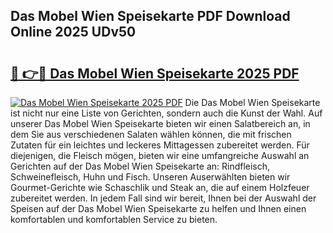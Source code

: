 ## Das Mobel Wien Speisekarte PDF Download Online 2025 UDv50

# <h2><a href="http://gcb9kh9.nevu.top/?p=Das+Mobel+Wien+Speisekarte">🔗 👉🔴 Das Mobel Wien Speisekarte 2025 PDF</a></h2>

[![Das Mobel Wien Speisekarte 2025 PDF](https://i.imgur.com/dBaPXMq.png)](http://gcb9kh9.nevu.top/?p=Das+Mobel+Wien+Speisekarte)
Die Das Mobel Wien Speisekarte ist nicht nur eine Liste von Gerichten, sondern auch die Kunst der Wahl. Auf unserer Das Mobel Wien Speisekarte bieten wir einen Salatbereich an, in dem Sie aus verschiedenen Salaten wählen können, die mit frischen Zutaten für ein leichtes und leckeres Mittagessen zubereitet werden. Für diejenigen, die Fleisch mögen, bieten wir eine umfangreiche Auswahl an Gerichten auf der Das Mobel Wien Speisekarte an: Rindfleisch, Schweinefleisch, Huhn und Fisch. Unseren Auserwählten bieten wir Gourmet-Gerichte wie Schaschlik und Steak an, die auf einem Holzfeuer zubereitet werden. In jedem Fall sind wir bereit, Ihnen bei der Auswahl der Speisen auf der Das Mobel Wien Speisekarte zu helfen und Ihnen einen komfortablen und komfortablen Service zu bieten.
